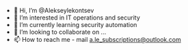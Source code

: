 - 👋 Hi, I’m @Alekseylekontsev
- 👀 I’m interested in IT operations and security
- 🌱 I’m currently learning security automation
- 💞️ I’m looking to collaborate on ...
- 📫 How to reach me - mail a.le_subscriptions@outlook.com

<!---
Alekseylekontsev/Alekseylekontsev is a ✨ unique ✨ repository because its `README.md` (this file) appears on your GitHub profile.
You can click the Preview link to take a look at your changes.
--->

